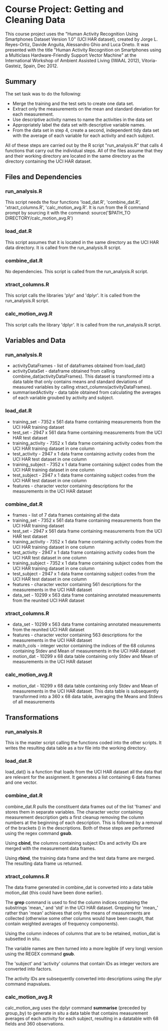 # Course Project: Getting and Cleaning Data
This course project uses the "Human Activity Recognition Using Smartphones Dataset Version 1.0" (UCI HAR dataset), created by Jorge L. Reyes-Ortiz, Davide Anguita, Alessandro Ghio and Luca Oneto. It was presented with the title "Human Activity Recognition on Smartphones using a Multiclass Hardware-Friendly Support Vector Machine" at the International Workshop of Ambient Assisted Living (IWAAL 2012), Vitoria-Gasteiz, Spain, Dec 2012. 
## Summary
The set task was to do the following:
- Merge the training and the test sets to create one data set.
- Extract only the measurements on the mean and standard deviation for each measurement. 
- Use descriptive activity names to name the activities in the data set
- Appropriately label the data set with descriptive variable names. 
- From the data set in step 4, create a second, independent tidy data set with the average of each variable for each activity and each subject.
    
All of these steps are carried out by the R script "run_analysis.R" that calls 4 functions that carry out the individual steps. All of the files assume that they and their working directory are located in the same directory as the directory containing the UCI HAR dataset. 

## Files and Dependencies
### run_analysis.R
This script needs the four functions 'load_dat.R', 'combine_dat.R', 'xtract_columns.R', 'calc_motion_avg.R'. 
It is run from the R command prompt by sourcing it with the command:
source('$PATH_TO DIRECTORY/calc_motion_avg.R')
### load_dat.R
This script assumes that it is located in the same directory as the UCI HAR data directory. 
It is called from the run_analysis.R script. 
### combine_dat.R
No dependencies. 
This script is called from the run_analysis.R script. 
### xtract_columns.R
This script calls the libraries 'plyr' and 'dplyr'. 
It is called from the run_analysis.R script. 
### calc_motion_avg.R
This script calls the library 'dplyr'. 
It is called from the run_analysis.R script. 

## Variables and Data  
### run_analysis.R
- activityDataFrames 	- list of dataframes obtained from load_dat()
- activityDataSet 	- dataframe obtained from calling combine_dat(activityDataFrames). This dataset is transformed into a data table that only contains means and standard deviations of measured variables by calling xtract_columns(activityDataFrames). 
- summarisedActivity 	- data table obtained from calculating the averages of each variable groubed by activity and subject. 

### load_dat.R
- training_set		- 7352 x 561 data frame containing measurements from the UCI HAR training dataset
- test_set 		- 2947 x 561 data frame containing measurements from the UCI HAR test dataset
- training_activity 	- 7352 x 1 data frame containing activity codes from the UCI HAR training dataset in one column
- test_activity		- 2947 x 1 data frame containing activity codes from the UCI HAR test dataset in one column
- training_subject 	- 7352 x 1 data frame containing subject codes from the UCI HAR training dataset in one column
- test_subject 		- 2947 x 1 data frame containing subject codes from the UCI HAR test dataset in one column
- features		- character vector containing descriptions for the measurements in the UCI HAR dataset

### combine_dat.R
- frames 			- list of 7 data frames containing all the data
- training_set		- 7352 x 561 data frame containing measurements from the UCI HAR training dataset
- test_set 		- 2947 x 561 data frame containing measurements from the UCI HAR test dataset
- training_activity 	- 7352 x 1 data frame containing activity codes from the UCI HAR training dataset in one column
- test_activity		- 2947 x 1 data frame containing activity codes from the UCI HAR test dataset in one column
- training_subject 	- 7352 x 1 data frame containing subject codes from the UCI HAR training dataset in one column
- test_subject 		- 2947 x 1 data frame containing subject codes from the UCI HAR test dataset in one column
- features		- character vector containing 561 descriptions for the measurements in the UCI HAR dataset
- data_set		- 10299 x 563 data frame containing annotated measurements from the reunited UCI HAR dataset

### xtract_columns.R
- data_set		- 10299 x 563 data frame containing annotated measurements from the reunited UCI HAR dataset
- features		- character vector containing 563 descriptions for the measurements in the UCI HAR dataset
- match_cols		- integer vector containing the indices of the 68 columns containing Stdev and Mean of measurements in the UCI HAR dataset
- motion_dat		- 10299 x 68 data table containing only Stdev and Mean of measurements in the UCI HAR dataset

### calc_motion_avg.R
- motion_dat	- 10299 x 68 data table containing only Stdev and Mean of measurements in the UCI HAR dataset. This data table is subsequently transformed into a 360 x 68 data table, averaging the Means and Stdevs of all measurements

## Transformations
### run_analysis.R
This is the master script calling the functions coded into the other scripts. It writes the resulting data table as a tsv file into the working directory. 
### load_dat.R
load_dat() is a function that loads from the UCI HAR dataset all the data that are relevant for the assignment. It generates a list containing 6 data frames and one vector. 
### combine_dat.R
combine_dat.R pulls the constituent data frames out of the list 'frames' and stores them in separate variables. 
The character vector containing measurement description gets a first cleanup removing the column numbers at the beginning of each description. This is followed by a removal of the brackets () in the descriptions. Both of these steps are performed using the regex command **gsub**. 

Using **cbind**, the columns containing subject IDs and activity IDs are merged with the measurement data frames. 

Using **rbind**, the training data frame and the test data frame are merged. The resulting data frame us returned. 

### xtract_columns.R
The data frame generated in combine_dat is converted into a data table motion_dat (this could have been done earlier). 

The **grep** command is used to find the column indices containing the substrings 'mean_' and 'std' in the UCI HAR dataset. Grepping for 'mean_' rather than 'mean' achieves that only the means of measurements are collected (otherwise some other columns would have been caught, that contain weighted averages of frequency components). 

Using the column indeces of columns that are to be retained, motion_dat is subsetted in situ. 

The variable names are then turned into a more legible (if very long) version using the REGEX command **gsub**.

The 'subject' and 'activity' columns that contain IDs as integer vectors are converted into factors. 

The activity IDs are subsequently converted into descriptions using the plyr command mapvalues. 

### calc_motion_avg.R
calc_motion_avg uses the dplyr command **summarise** (preceded by group_by) to generate in situ a data table that contains measurement averages of each activity for each subject, resulting in a datatable with 68 fields and 360 observations. 